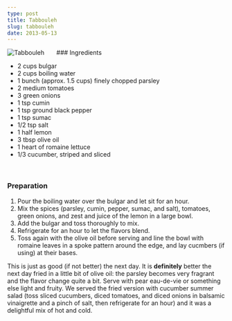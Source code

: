 ```yaml
---
type: post
title: Tabbouleh
slug: tabbouleh
date: 2013-05-13
---
```


<img alt="Tabbouleh" src="/assets/recipes/tabbouleh.png" style="float:left;margin-right:2em" />
### Ingredients

* 2 cups bulgar
* 2 cups boiling water
* 1 bunch (approx. 1.5 cups) finely chopped parsley
* 2 medium tomatoes
* 3 green onions
* 1 tsp cumin
* 1 tsp ground black pepper
* 1 tsp sumac
* 1/2 tsp salt
* 1 half lemon
* 3 tbsp olive oil
* 1 heart of romaine lettuce
* 1/3 cucumber, striped and sliced
<br clear="all" >

### Preparation

1. Pour the boiling water over the bulgar and let sit for an hour.
2. Mix the spices (parsley, cumin, pepper, sumac, and salt), tomatoes, green onions, and zest and juice of the lemon in a large bowl.
3. Add the bulgar and toss thoroughly to mix.
4. Refrigerate for an hour to let the flavors blend.
5. Toss again with the olive oil before serving and line the bowl with romaine leaves in a spoke pattern around the edge, and lay cucmbers (if using) at their bases.

This is just as good (if not better) the next day.  It is **definitely** better the next day fried in a little bit of olive oil: the parsley becomes very fragrant and the flavor change quite a bit.  Serve with pear eau-de-vie or something else light and fruity.  We served the fried version with cucumber summer salad (toss sliced cucumbers, diced tomatoes, and diced onions in balsamic vinaigrette and a pinch of salt, then refrigerate for an hour) and it was a delightful mix of hot and cold.
